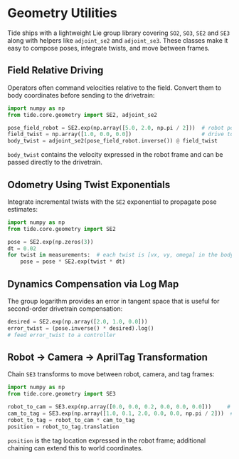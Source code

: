# Geometry Utilities

Tide ships with a lightweight Lie group library covering `SO2`, `SO3`, `SE2` and `SE3` along with helpers like `adjoint_se2`
 and `adjoint_se3`. These classes make it easy to compose poses, integrate twists, and move between frames.

## Field Relative Driving

Operators often command velocities relative to the field. Convert them to body coordinates before sending to the drivetrain:

```python
import numpy as np
from tide.core.geometry import SE2, adjoint_se2

pose_field_robot = SE2.exp(np.array([5.0, 2.0, np.pi / 2]))  # robot pose in the field
field_twist = np.array([1.0, 0.0, 0.0])                      # drive toward +x of the field
body_twist = adjoint_se2(pose_field_robot.inverse()) @ field_twist
```

`body_twist` contains the velocity expressed in the robot frame and can be passed directly to the drivetrain.

## Odometry Using Twist Exponentials

Integrate incremental twists with the `SE2` exponential to propagate pose estimates:

```python
import numpy as np
from tide.core.geometry import SE2

pose = SE2.exp(np.zeros(3))
dt = 0.02
for twist in measurements:  # each twist is [vx, vy, omega] in the body frame
    pose = pose * SE2.exp(twist * dt)
```

## Dynamics Compensation via Log Map

The group logarithm provides an error in tangent space that is useful for second-order drivetrain compensation:

```python
desired = SE2.exp(np.array([2.0, 1.0, 0.0]))
error_twist = (pose.inverse() * desired).log()
# feed error_twist to a controller
```

## Robot → Camera → AprilTag Transformation

Chain `SE3` transforms to move between robot, camera, and tag frames:

```python
import numpy as np
from tide.core.geometry import SE3

robot_to_cam = SE3.exp(np.array([0.0, 0.0, 0.2, 0.0, 0.0, 0.0]))     # camera 20 cm above robot
cam_to_tag = SE3.exp(np.array([1.0, 0.1, 2.0, 0.0, 0.0, np.pi / 2]))  # detection result
robot_to_tag = robot_to_cam * cam_to_tag
position = robot_to_tag.translation
```

`position` is the tag location expressed in the robot frame; additional chaining can extend this to world coordinates.
